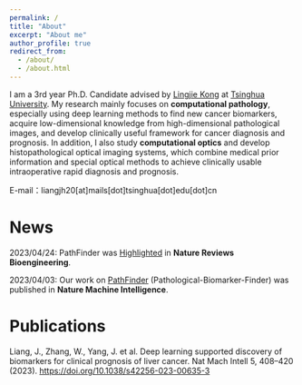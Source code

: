 ```yaml
---
permalink: /
title: "About"
excerpt: "About me"
author_profile: true
redirect_from: 
  - /about/
  - /about.html
---
```


I am a 3rd year Ph.D. Candidate advised by [Lingjie Kong](https://scholar.google.com/citations?user=9ZZVgx4AAAAJ&hl=en) at [Tsinghua University](https://www.tsinghua.edu.cn/en/). My research mainly focuses on **computational pathology**, especially using deep learning methods to find new cancer biomarkers, acquire low-dimensional knowledge from high-dimensional pathological images, and develop clinically useful framework for cancer diagnosis and prognosis. In addition, I also study **computational optics** and develop histopathological optical imaging systems, which combine medical prior information and special optical methods to achieve clinically usable intraoperative rapid diagnosis and prognosis.


E-mail：liangjh20[at]mails[dot]tsinghua[dot]edu[dot]cn



News
======
2023/04/24: PathFinder was [Highlighted](https://www.nature.com/articles/s44222-023-00069-x) in **Nature Reviews Bioengineering**. 

2023/04/03: Our work on [PathFinder](https://www.nature.com/articles/s42256-023-00635-3) (Pathological-Biomarker-Finder) was published in **Nature Machine Intelligence**. 

Publications
======
Liang, J., Zhang, W., Yang, J. et al. Deep learning supported discovery of biomarkers for clinical prognosis of liver cancer. Nat Mach Intell 5, 408–420 (2023). https://doi.org/10.1038/s42256-023-00635-3
